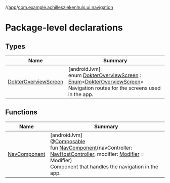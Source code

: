 //[app](../../index.md)/[com.example.achillesziekenhuis.ui.navigation](index.md)

# Package-level declarations

## Types

| Name | Summary |
|---|---|
| [DokterOverviewScreen](-dokter-overview-screen/index.md) | [androidJvm]<br>enum [DokterOverviewScreen](-dokter-overview-screen/index.md) : [Enum](https://kotlinlang.org/api/latest/jvm/stdlib/kotlin/-enum/index.html)&lt;[DokterOverviewScreen](-dokter-overview-screen/index.md)&gt; <br>Navigation routes for the screens used in the app. |

## Functions

| Name | Summary |
|---|---|
| [NavComponent](-nav-component.md) | [androidJvm]<br>@[Composable](https://developer.android.com/reference/kotlin/androidx/compose/runtime/Composable.html)<br>fun [NavComponent](-nav-component.md)(navController: [NavHostController](https://developer.android.com/reference/kotlin/androidx/navigation/NavHostController.html), modifier: [Modifier](https://developer.android.com/reference/kotlin/androidx/compose/ui/Modifier.html) = Modifier)<br>Component that handles the navigation in the app. |
